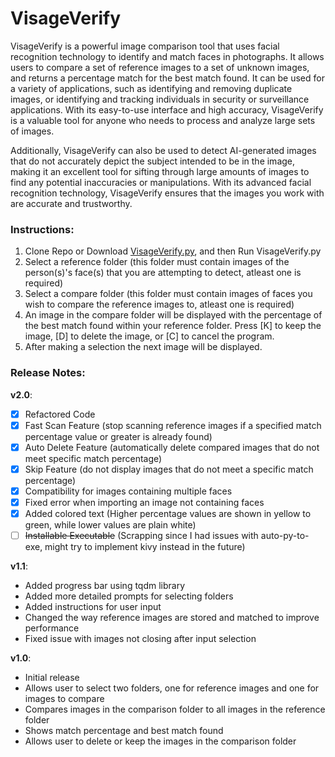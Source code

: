 # VisageVerify
 VisageVerify is a powerful image comparison tool that uses facial recognition technology to identify and match faces in photographs. It allows users to compare a set of reference images to a set of unknown images, and returns a percentage match for the best match found. It can be used for a variety of applications, such as identifying and removing duplicate images, or identifying and tracking individuals in security or surveillance applications. With its easy-to-use interface and high accuracy, VisageVerify is a valuable tool for anyone who needs to process and analyze large sets of images. 

 Additionally, VisageVerify can also be used to detect AI-generated images that do not accurately depict the subject intended to be in the image, making it an excellent tool for sifting through large amounts of images to find any potential inaccuracies or manipulations. With its advanced facial recognition technology, VisageVerify ensures that the images you work with are accurate and trustworthy.
 



### Instructions:
 1. Clone Repo or Download [VisageVerify.py](https://raw.githubusercontent.com/kaylazy/VisageVerify/main/VisageVerify.py), and then Run VisageVerify.py
 2. Select a reference folder (this folder must contain images of the person(s)'s face(s) that you are attempting to detect, atleast one is required)
 3. Select a compare folder (this folder must contain images of faces you wish to compare the reference images to, atleast one is required)
 4. An image in the compare folder will be displayed with the percentage of the best match found within your reference folder. Press [K] to keep the image, [D] to delete the image, or [C] to cancel the program.
 5. After making a selection the next image will be displayed.




### Release Notes:

**v2.0**:

-   [x] Refactored Code
-   [x] Fast Scan Feature (stop scanning reference images if a specified match percentage value or greater is already found)
-   [x] Auto Delete Feature (automatically delete compared images that do not meet specific match percentage)
-   [x] Skip Feature (do not display images that do not meet a specific match percentage)
-   [x] Compatibility for images containing multiple faces
-   [x] Fixed error when importing an image not containing faces
-   [x] Added colored text (Higher percentage values are shown in yellow to green, while lower values are plain white)
-   [ ] ~~Installable Executable~~ (Scrapping since I had issues with auto-py-to-exe, might try to implement kivy instead in the future)

**v1.1**:

-   Added progress bar using tqdm library
-   Added more detailed prompts for selecting folders
-   Added instructions for user input 
-   Changed the way reference images are stored and matched to improve performance
-   Fixed issue with images not closing after input selection

**v1.0**:

 -  Initial release
 -  Allows user to select two folders, one for reference images and one for images to compare
 -  Compares images in the comparison folder to all images in the reference folder
 -  Shows match percentage and best match found
 -  Allows user to delete or keep the images in the comparison folder